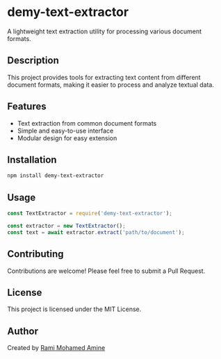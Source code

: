 # demy-text-extractor

A lightweight text extraction utility for processing various document formats.

## Description

This project provides tools for extracting text content from different document formats, making it easier to process and analyze textual data.

## Features

- Text extraction from common document formats
- Simple and easy-to-use interface
- Modular design for easy extension

## Installation

```bash
npm install demy-text-extractor
```

## Usage

```javascript
const TextExtractor = require('demy-text-extractor');

const extractor = new TextExtractor();
const text = await extractor.extract('path/to/document');
```

## Contributing

Contributions are welcome! Please feel free to submit a Pull Request.

## License

This project is licensed under the MIT License.

## Author 

Created by [Rami Mohamed Amine](https://github.com/RamiMohamed12)
